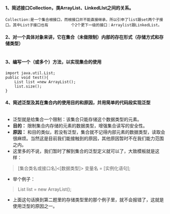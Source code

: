 #### 1、简述接口Collection，类ArrayList、LinkedLIst之间的关系。

```
Collection:是一个集合根接口，而根接口并不能直接继承，所以引申了list跟set两个子接口。其中List子接口也有			个2个更下一级的接口：Arraylist跟LinkedList。
```

#### 2、对一个具体对象来讲，它在集合（未做限制）内部的存在形式（存储方式和存储类型）

```

```

#### 3、编写一个（或多个）方法，以实现集合的使用

```
import java.util.List;
public void test(){
    List list =new ArrayList();
    list.size();
}
```

#### 4、简述泛型及其在集合内的使用目的和原因，并用简单的代码段实现泛型

```

```
- 泛型就是给集合一个限制：该集合只能存储这个数据类型的元素。
- **目的：** 限制集合内存储的元素的数据类型，增强集合读写的安全性。
- **原因：** 和目的类似，若没有泛型，集合就不记得内部元素的数据类型，读取会很麻烦。当然这是目前我们能接触到的原因，其他原因暂时不在我们能力范围之内。
- 这里多的不说，我们暂时了解到集合的泛型定义就可以了，大致模板就是这样：  

> [集合类名或接口名]<[数据类型]> 变量名 = [实例化语句];

- 举个例子：

> List<String> list = new ArrayList();

- 上面这句话换到第二题里的存储类型里的那个例子里，就不会报错了，这就是使用泛型的原因之一。
